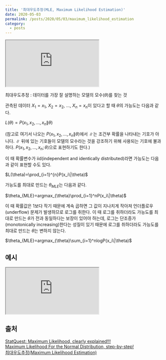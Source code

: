```yaml
---
title: '최대우도추정(MLE, Maximum Likelihood Estimation)'
date: 2020-05-03
permalink: /posts/2020/05/03/maximum_likelihood_estimation
category:
  - posts
---
```


<iframe src="https://www.youtube.com/embed/XepXtl9YKwc"> </iframe>  

최대우도추정 : 데이터를 가장 잘 설명하는 모델의 모수($\theta$)를 찾는 것  

관측된 데이터 $X_1=x_1$, $X_2=x_2$, ..., $X_n=x_n$이 있다고 할 때 $\theta$의 가능도는 다음과 같다.  

$L(\theta)=P(x_1, x_2, ..., x_n\|\theta)$  

(참고로 여기서 나오는 $P(x_1, x_2, ..., x_n\|\theta)$에서 $\|$는 조건부 확률을 나타내는 기호가 아니다. $\|$ 뒤에 있는 기호들이 모델의 모수라는 것을 강조하기 위해 사용되는 기호에 불과하다. $P(x_1, x_2, ..., x_n;\theta)$으로 표현하기도 한다.)  

이 때 확률변수가 iid(independent and identically distributed)라면 가능도는 다음과 같이 표현할 수도 있다.  

$L(\theta)=\prod_{i=1}^{n}P(x_i\|\theta)$  

가능도를 최대로 만드는 $\theta_{MLE}$는 다음과 같다.  

$\theta_{MLE}=argmax_{\theta}\prod_{i=1}^nP(x_i\|\theta)$  

이 때 확률값은 1보다 작기 때문에 계속 곱하면 그 값이 지나치게 작아져 언더플로우(underflow) 문제가 발생하므로 로그를 취한다. 이 때 로그를 취하더라도 가능도를 최대로 만드는 $\theta$가 전과 동일하다는 보장이 있어야 하는데, 로그는 단조증가(monotonically increasing)한다는 성질이 있기 때문에 로그를 취하더라도 가능도를 최대로 만드는 $\theta$는 변하지 않는다.  

$\theta_{MLE}=argmax_{\theta}\sum_{i=1}^nlogP(x_i\|\theta)$  

## 예시
<iframe src="https://www.youtube.com/embed/Dn6b9fCIUpM"> </iframe>  

## 출처
[StatQuest: Maximum Likelihood, clearly explained!!!](https://www.youtube.com/watch?v=XepXtl9YKwc)  
[Maximum Likelihood For the Normal Distribution, step-by-step!](https://www.youtube.com/watch?v=Dn6b9fCIUpM)  
[최대우도추정(Maximum Likelihood Estimation)](https://ratsgo.github.io/statistics/2017/09/23/MLE/)  
